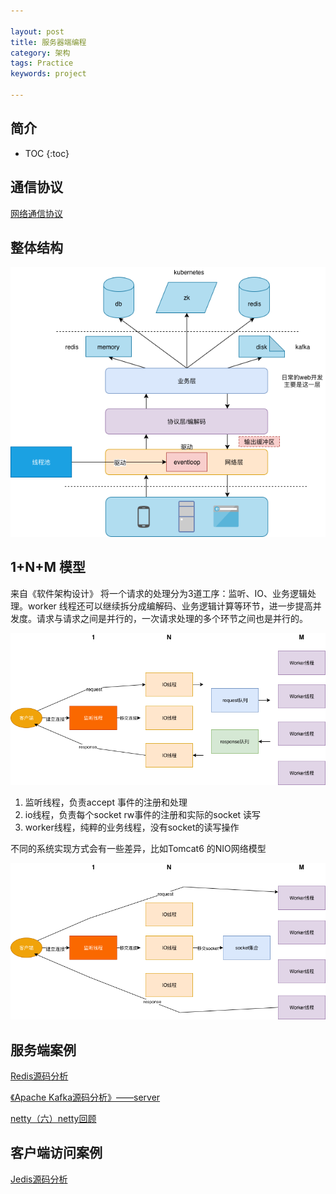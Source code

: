 ```yaml
---

layout: post
title: 服务器端编程
category: 架构
tags: Practice
keywords: project

---
```


## 简介

* TOC
{:toc}

## 通信协议

[网络通信协议](http://qiankunli.github.io/2019/04/20/network_communication_protocol.html)

## 整体结构

![](/public/upload/architecture/network_communication.png)

## 1+N+M 模型

来自《软件架构设计》 将一个请求的处理分为3道工序：监听、IO、业务逻辑处理。worker 线程还可以继续拆分成编解码、业务逻辑计算等环节，进一步提高并发度。请求与请求之间是并行的，一次请求处理的多个环节之间也是并行的。

![](/public/upload/architecture/server_side_1nm.png)


1. 监听线程，负责accept 事件的注册和处理
2. io线程，负责每个socket rw事件的注册和实际的socket 读写
3. worker线程，纯粹的业务线程，没有socket的读写操作

不同的系统实现方式会有一些差异，比如Tomcat6 的NIO网络模型

![](/public/upload/architecture/tomcat6_1nm.png)

## 服务端案例

[Redis源码分析](http://qiankunli.github.io/2019/04/20/redis_source.html)

[《Apache Kafka源码分析》——server](http://qiankunli.github.io/2019/01/30/kafka_learn_2.html)

[netty（六）netty回顾](http://qiankunli.github.io/2016/07/25/Java-Netty6.html)

## 客户端访问案例

[Jedis源码分析](http://qiankunli.github.io/2016/06/07/jedis_source.html)